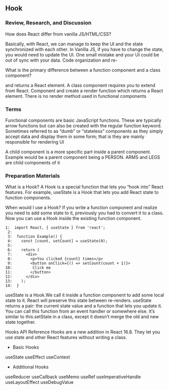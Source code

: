 ## Hook

### Review, Research, and Discussion

How does React differ from vanilla JS/HTML/CSS?

Basically, with React, we can manage to keep the UI and the state synchronized with each other. In Vanilla JS, if you have to change the state, you would need to update the UI. One small mistake and your UI could be out of sync with your data. Code organization and re-

What is the primary difference between a function component and a class component?

 and returns a React element. A class component requires you to extend from React. Component and create a render function which returns a React element. There is no render method used in functional components
 
### Terms
 
Functional components are basic JavaScript functions. These are typically arrow functions but can also be created with the regular function keyword. Sometimes referred to as “dumb” or “stateless” components as they simply accept data and display them in some form; that is they are mainly responsible for rendering UI


A child component is a more specific part inside a parent component. Example would be a parent component being a PERSON. ARMS and LEGS are child components of it

### Preparation Materials

What is a Hook? A Hook is a special function that lets you “hook into” React features. For example, useState is a Hook that lets you add React state to function components.

When would I use a Hook? If you write a function component and realize you need to add some state to it, previously you had to convert it to a class. Now you can use a Hook inside the existing function component.

```
1:  import React, { useState } from 'react';
 2:
 3:  function Example() {
 4:    const [count, setCount] = useState(0);
 5:
 6:    return (
 7:      <div>
 8:        <p>You clicked {count} times</p>
 9:        <button onClick={() => setCount(count + 1)}>
10:         Click me
11:        </button>
12:      </div>
13:    );
14:  }
```
useState is a Hook.We call it inside a function component to add some local state to it. React will preserve this state between re-renders. useState returns a pair: the current state value and a function that lets you update it. You can call this function from an event handler or somewhere else. It’s similar to this.setState in a class, except it doesn’t merge the old and new state together.

Hooks API Reference
Hooks are a new addition in React 16.8. They let you use state and other React features without writing a class.

- Basic Hooks

useState
useEffect
useContext

- Additional Hooks

useReducer
useCallback
useMemo
useRef
useImperativeHandle
useLayoutEffect
useDebugValue


